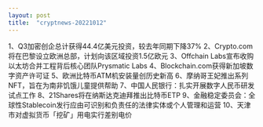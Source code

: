 ```yaml
---
layout: post
title:  "cryptnews-20221012"
---
```

1、Q3加密创企总计获得44.4亿美元投资，较去年同期下降37%
2、Crypto.com将在巴黎设立欧洲总部，计划向该区域投资1.5亿欧元
3、Offchain Labs宣布收购以太坊合并工程背后核心团队Prysmatic Labs
4、Blockchain.com获得新加坡数字资产许可证
5、欧洲比特币ATM机安装量创历史新高
6、摩纳哥王妃推出系列NFT，旨在为南非饥饿儿童提供帮助
7、中国人民银行：扎实开展数字人民币研发试点工作
8、21Shares将在纳斯达克迪拜推出比特币ETP
9、金融稳定委员会：全球性Stablecoin发行应由可识别和负责任的法律实体或个人管理和运营
10、天津市对虚拟货币「挖矿」用电实行差别电价
